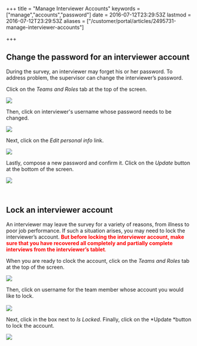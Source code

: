 +++
title = "Manage Interviewer Accounts"
keywords = ["manage","accounts","password"]
date = 2016-07-12T23:29:53Z
lastmod = 2016-07-12T23:29:53Z
aliases = ["/customer/portal/articles/2495731-manage-interviewer-accounts"]

+++

Change the password for an interviewer account
----------------------------------------------

  
During the survey, an interviewer may forget his or her password. To
address problem, the supervisor can change the interviewer’s password.  
  
Click on the *Teams and Roles* tab at the top of the screen.  
  
![](/images/744289.png)  
  
  
Then, click on interviewer's username whose password needs to be
changed.  
  
![](/images/744291.png)  
  
Next, click on the *Edit personal info* link.  
  
![](/images/772502.png)  
  
Lastly, compose a new password and confirm it. Click on the *Update*
button at the bottom of the screen.  
  
![](/images/772503.png)  
  
 

Lock an interviewer account
---------------------------

  
An interviewer may leave the survey for a variety of reasons, from
illness to poor job performance. If such a situation arises, you may
need to lock the interviewer’s account. <span
style="color:#FF0000;">**But before locking the interviewer account,
make sure that you have recovered all completely and partially complete
interviews from the interviewer’s tablet**.</span>  
  
When you are ready to clock the account, click on the *Teams and Roles*
tab at the top of the screen.  
  
![](/images/744289.png)  
  
Then, click on username for the team member whose account you would like
to lock.  
   
![](/images/744291.png)  
  
Next, click in the box next to *Is Locked*. Finally, click on the
*Update *button to lock the account.  
  
  
![](/images/772504.png)
